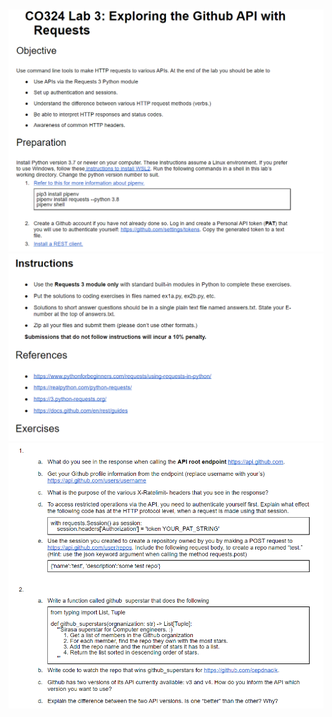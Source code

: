 ![image](https://github.com/sumuduliyanage/Web-Application-CO324/blob/main/images/lab3_1.PNG)
![image](https://github.com/sumuduliyanage/Web-Application-CO324/blob/main/images/lab3_2.PNG)
![image](https://github.com/sumuduliyanage/Web-Application-CO324/blob/main/images/lab3_3.PNG)
